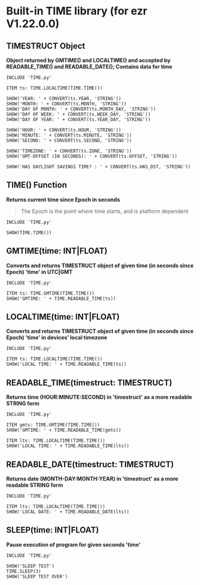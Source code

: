 # Built-in TIME library (for ezr V1.22.0.0)
## TIMESTRUCT Object
**Object returned by GMTIME() and LOCALTIME() and accepted by READABLE_TIME() and READABLE_DATE(); Contains data for time**
```
INCLUDE 'TIME.py'

ITEM ts: TIME.LOCALTIME(TIME.TIME())

SHOW('YEAR: ' + CONVERT(ts.YEAR, 'STRING'))
SHOW('MONTH: ' + CONVERT(ts.MONTH, 'STRING'))
SHOW('DAY OF MONTH: ' + CONVERT(ts.MONTH_DAY, 'STRING'))
SHOW('DAY OF WEEK: ' + CONVERT(ts.WEEK_DAY, 'STRING'))
SHOW('DAY OF YEAR: ' + CONVERT(ts.YEAR_DAY, 'STRING'))

SHOW('HOUR: ' + CONVERT(ts.HOUR, 'STRING'))
SHOW('MINUTE: ' + CONVERT(ts.MINUTE, 'STRING'))
SHOW('SECOND: ' + CONVERT(ts.SECOND, 'STRING'))

SHOW('TIMEZONE: ' + CONVERT(ts.ZONE, 'STRING'))
SHOW('GMT-OFFSET (IN SECONDS): ' + CONVERT(ts.OFFSET, 'STRING'))

SHOW('HAS DAYLIGHT SAVINGS TIME? : ' + CONVERT(ts.HAS_DST, 'STRING'))
```

## TIME() Function
**Returns current time since Epoch in seconds**
> The Epoch is the point where time starts, and is platform dependent
```
INCLUDE 'TIME.py'

SHOW(TIME.TIME())
```

## GMTIME(time: INT|FLOAT)
**Converts and returns TIMESTRUCT object of given time (in seconds since Epoch) 'time' in UTC|GMT**
```
INCLUDE 'TIME.py'

ITEM ts: TIME.GMTIME(TIME.TIME())
SHOW('GMTIME: ' + TIME.READABLE_TIME(ts))
```

## LOCALTIME(time: INT|FLOAT)
**Converts and returns TIMESTRUCT object of given time (in seconds since Epoch) 'time' in devices' local timezone**
```
INCLUDE 'TIME.py'

ITEM ts: TIME.LOCALTIME(TIME.TIME())
SHOW('LOCAL TIME: ' + TIME.READABLE_TIME(ts))
```

## READABLE_TIME(timestruct: TIMESTRUCT)
**Returns time (HOUR:MINUTE:SECOND) in 'timestruct' as a more readable STRING form**
```
INCLUDE 'TIME.py'

ITEM gmts: TIME.GMTIME(TIME.TIME())
SHOW('GMTIME: ' + TIME.READABLE_TIME(gmts))

ITEM lts: TIME.LOCALTIME(TIME.TIME())
SHOW('LOCAL TIME: ' + TIME.READABLE_TIME(lts))
```

## READABLE_DATE(timestruct: TIMESTRUCT)
**Returns date (MONTH-DAY:MONTH:YEAR) in 'timestruct' as a more readable STRING form**
```
INCLUDE 'TIME.py'

ITEM lts: TIME.LOCALTIME(TIME.TIME())
SHOW('LOCAL DATE: ' + TIME.READABLE_DATE(lts))
```

## SLEEP(time: INT|FLOAT)
**Pause execution of program for given seconds 'time'**
```
INCLUDE 'TIME.py'

SHOW('SLEEP TEST')
TIME.SLEEP(3)
SHOW('SLEEP TEST OVER')
```